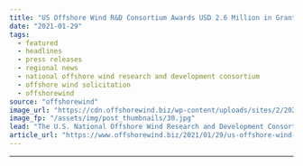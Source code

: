 ```yaml
---
title: "US Offshore Wind R&D Consortium Awards USD 2.6 Million in Grants"
date: "2021-01-29"
tags: 
  - featured
  - headlines
  - press releases
  - regional news
  - national offshore wind research and development consortium
  - offshore wind solicitation
  - offshorewind
source: "offshorewind"
image_url: "https://cdn.offshorewind.biz/wp-content/uploads/sites/2/2021/01/29082008/crowley.jpg"
image_fp: "/assets/img/post_thumbnails/30.jpg"
lead: "The U.S. National Offshore Wind Research and Development Consortium has revealed the round one"
article_url: "https://www.offshorewind.biz/2021/01/29/us-offshore-wind-rd-consortium-awards-usd-2-6-million-in-grants/"
---
```


---

